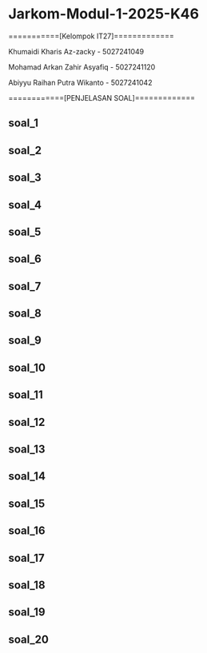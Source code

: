 # Jarkom-Modul-1-2025-K46

===========[Kelompok IT27]=============

Khumaidi Kharis Az-zacky - 5027241049

Mohamad Arkan Zahir Asyafiq - 5027241120

Abiyyu Raihan Putra Wikanto - 5027241042

============[PENJELASAN SOAL]=============
## soal_1 

## soal_2

## soal_3 

## soal_4

## soal_5

## soal_6

## soal_7

## soal_8

## soal_9

## soal_10

## soal_11

## soal_12

## soal_13

## soal_14

## soal_15

## soal_16

## soal_17

## soal_18

## soal_19

## soal_20

